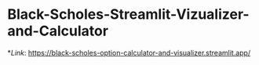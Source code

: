 # Black-Scholes-Streamlit-Vizualizer-and-Calculator

**Link*: https://black-scholes-option-calculator-and-visualizer.streamlit.app/
